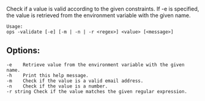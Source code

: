 Check if a value is valid according to the given constraints.
If -e is specified, the value is retrieved from the environment variable with the given name.

```text
Usage:
ops -validate [-e] [-m | -n | -r <regex>] <value> [<message>]
```

## Options:

```
-e    Retrieve value from the environment variable with the given name.
-h    Print this help message.
-m    Check if the value is a valid email address.
-n    Check if the value is a number.
-r string Check if the value matches the given regular expression.
```

